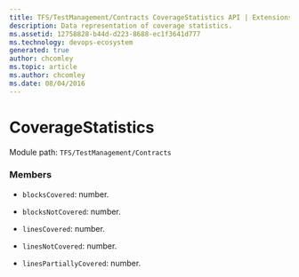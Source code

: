 ```yaml
---
title: TFS/TestManagement/Contracts CoverageStatistics API | Extensions for Azure DevOps Services
description: Data representation of coverage statistics.
ms.assetid: 12758828-b44d-d223-8688-ec1f3641d777
ms.technology: devops-ecosystem
generated: true
author: chcomley
ms.topic: article
ms.author: chcomley
ms.date: 08/04/2016
---
```


# CoverageStatistics

Module path: `TFS/TestManagement/Contracts`

### Members

- `blocksCovered`: number.

- `blocksNotCovered`: number.

- `linesCovered`: number.

- `linesNotCovered`: number.

- `linesPartiallyCovered`: number.
